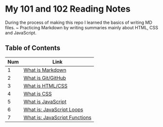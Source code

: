 # My 101 and 102 Reading Notes

During the process of making this repo I learned the basics of writing MD files.
~ Practicing Markdown by writing summaries mainly about HTML, CSS and JavaScript.    

## Table of Contents

Num | Link
------------ | -------------
1 | [What is Markdown](markdown.md) 
2 | [What is Git/GitHub](git_github.md) 
3 | [What is HTML/CSS](html_css.md) 
4 | [What is CSS](css.md)
5 | [What is JavaScript](javascript.md) 
6 | [What is: JavaScript Loops](javascript_loops.md) 
7 | [What is: JavaScript Functions](javascript_functions.md) 